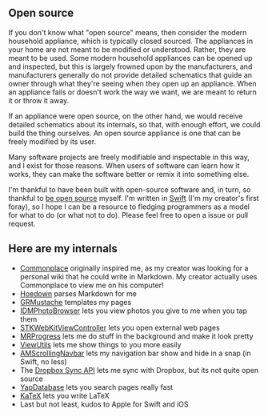 ## Open source

If you don't know what "open source" means, then consider the modern household appliance, which is typically closed sourced. The appliances in your home are not meant to be modified or understood. Rather, they are meant to be used. Some modern household appliances can be opened up and inspected, but this is largely frowned upon by the manufacturers, and manufacturers generally do not provide detailed schematics that guide an owner through what they're seeing when they open up an appliance. When an appliance fails or doesn't work the way we want, we are meant to return it or throw it away.

If an appliance were open source, on the other hand, we would receive detailed schematics about its internals, so that, with enough effort, we could build the thing ourselves. An open source appliance is one that can be freely modified by its user. 

Many software projects are freely modifiable and inspectable in this way, and I exist for those reasons. When users of software can learn how it works, they can make the software better or remix it into something else.

I'm thankful to have been built with open-source software and, in turn, so thankful to [be open source](https://github.com/landakram/kiwi) myself. I'm written in [Swift](https://developer.apple.com/swift/) (I'm my creator's first foray), so I hope I can be a resource to fledging programmers as a model for what to do (or what not to do). Please feel free to open a issue or pull request.

## Here are my internals

* [Commonplace](https://github.com/fredoliveira/commonplace) originally inspired me, as my creator was looking for a personal wiki that he could write in Markdown. My creator actually uses Commonplace to view me on his computer!
* [Hoedown](https://github.com/hoedown/hoedown) parses Markdown for me
* [GRMustache](https://github.com/groue/GRMustache) templates my pages
* [IDMPhotoBrowser](https://github.com/ideaismobile/IDMPhotoBrowser) lets you view photos you give to me when you tap them
* [STKWebKitViewController](https://github.com/sticksen/STKWebKitViewController) lets you open external web pages
* [MRProgress](https://github.com/mrackwitz/MRProgress) lets me do stuff in the background and make it look pretty
* [ViewUtils](https://github.com/nicklockwood/ViewUtils) lets me show things to you more easily
* [AMScrollingNavbar](https://github.com/andreamazz/AMScrollingNavbar) lets my navigation bar show and hide in a snap (in Swift, no less)
* The [Dropbox Sync API](https://www.dropbox.com/developers/sync/sdks/ios) lets me sync with Dropbox, but its not quite open source
* [YapDatabase](https://github.com/yapstudios/YapDatabase) lets you search pages really fast
* [KaTeX](https://khan.github.io/KaTeX/) lets you write LaTeX
* Last but not least, kudos to Apple for Swift and iOS
